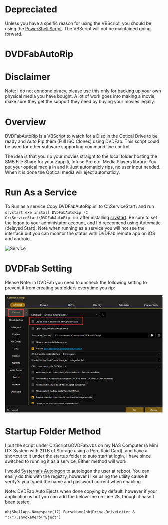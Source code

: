 # Depreciated 
Unless you have a speific reason for using the VBScript, you should be using the [PowerShell Script](../DVDFabAutoRip). The VBScript will not be maintained going forward. 


# DVDFabAutoRip

# Disclaimer
Note: I do not condone piracy, please use this only for backing up your own physical media you have bought. A lot of work goes into making a movie, make sure they get the support they need by buying your movies legally. 


# Overview
DVDFabAutoRip is a VBScript to watch for a Disc in the Optical Drive to be ready and Auto Rip them (Full ISO Clones) using DVDFab. This script could be used for other software supporting command line control.

The idea is that you rip your movies straight to the local folder hosting the SMB File Share for your Zappiti, Infuse Pro etc. Media Players library. You put your optical media in and it Just automaticly rips, no user input needed. When it is done the Optical media will eject automaticly. 

# Run As a Service

To Run as a service Copy DVDFabAutoRip.ini to C:\ServiceStart\ and run ``srvstart.exe install DVDFabAutoRip -C C:\ServiceStart\DVDFabAutoRip.ini`` after installing [srvstart](https://github.com/rozanski/srvstart). Be sure to set the logon to your administator account, and I'd reccomend using Automatic (delayed Start). Note when running as a service you will not see the interface but you can monitor the status with DVDFab remote app on iOS and android. 

![Service](https://user-images.githubusercontent.com/66484981/111013226-a7366a80-836c-11eb-9829-5567ad83760c.png)


# DVDFab Setting
Please Note: in DVDFab you need to uncheck the following setting to prevent it from creating subfolders everytime you rip:

![Subfolders](Subfolders.png)

# Startup Folder Method
I put the script under C:\Scripts\DVDFab.vbs on my NAS Computer (a Mini ITX System with 21TB of Storage using a Perc Raid Card), and have a shortcut to it under the startup folder to auto start at login, I have since switched to running it as a service, Either method will work. 

I would [Systernals Autologon](https://docs.microsoft.com/en-us/sysinternals/downloads/autologon) to autologon the user at reboot. You can easily do this with the registry, however I like using the utility cause it verify's you typed the name and password correct when enabling

Note: DVDFab Auto Ejects when done copying by default, however if your application is not you can add the below line on Line 28, though it hasn't been tested. 

``objShellApp.Namespace(17).ParseName(objDrive.DriveLetter & ":\").InvokeVerb("Eject")``
